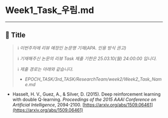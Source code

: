 # Week1_Task_우림.md

---

<aside>

<aside>

## **📘 Title**

> ℹ️ *이번주차에 리뷰 예정인 논문명 기재(APA. 인용 방식 권고)*
> 
> 
> ℹ️ *기재해주신 논문의 리뷰 Task 제출 기한은 25.03.10(월) 24:00:00 입니다.*
> 
> ℹ️ *제출 경로는 아래와 같습니다.*
> 
> - *EPOCH_TASK/3rd_TASK/ResearchTeam/week2/Week2_Task_Name.md*
</aside>

- Hasselt, H. V., Guez, A., & Silver, D. (2015). Deep reinforcement learning with double Q-learning. *Proceedings of the 2015 AAAI Conference on Artificial Intelligence*, 2094-2100. [https://arxiv.org/abs/1509.06461](https://arxiv.org/abs/1509.06461)
</aside>